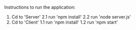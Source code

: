 Instructions to run the application: 

1. Cd to 'Server'
    2.1 run 'npm install'
    2.2 run 'node server.js'
2. Cd to 'Client'
    1.1 run 'npm install'
    1.2 run 'npm start'
